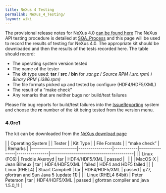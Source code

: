 ```yaml
---
title: NeXus 4 Testing
permalink: NeXus_4_Testing/
layout: wiki
---
```


The provisional release notes for NeXus 4.0 [can be found
here](Nexus_4_Release_Notes "wikilink") The NeXus API testing procedure
is detailed at [SQA\_Process](SQA_Process "wikilink") and this page will
be used to record the results of testing for NeXus 4.0. The appropriate
kit should be downloaded and then the results of the tests recorded
here. The table should record:

-   The operating system version tested
-   The name of the tester
-   The kit type used: **tar** / **src** / **bin** for *.tar.gz* /
    *Source RPM (.src.rpm)* / *Binary RPM (.i386.rpm)*
-   The file formats picked up and tested by configure (HDF4/HDF5/XML)
-   The result of a “make check”
-   Any remarks that are neither bugs nor build/test failures

Please file bug reports for build/test failures into the
[IssueReporting](IssueReporting "wikilink") system and choose the **rc**
number of the kit being tested from the version menu.

### 4.0rc1

The kit can be downloaded from the [NeXus download
page](http://download.nexusformat.org/kits)

| | Operating System    | | Tester        | | Kit Type | | File Formats | | “make check” | | Remarks                                |
|-----------------------|-----------------|------------|----------------|----------------|------------------------------------------|
| | Linux (FC6)         | Freddie Akeroyd | tar        | HDF4/HDF5/XML  | passed         |                                          |
| | MacOS-X             | Jean Bilheux    | tar        | HDF4/HDF5/XML  | failed         | HDF4 and HDF5 failed                     |
| | Linux (RHEL4)       | Stuart Campbell | tar        | HDF4/HDF5/XML  | passed         | g77, gfortran and Sun Java 5 (update 11) |
| | Linux (RHEL4 64bit) | Peter Peterson  | tar        | HDF4/HDF5/XML  | passed         | gfortran compiler and java 1.5.0\_11     |


